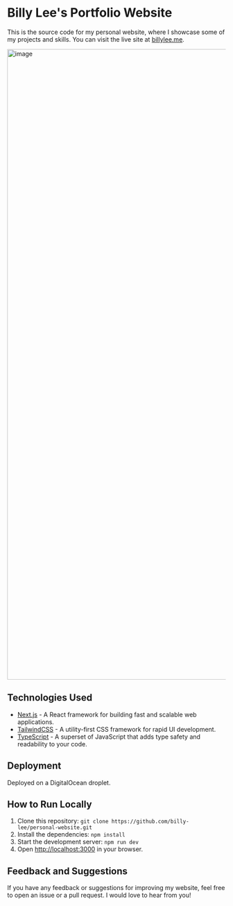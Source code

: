 # Billy Lee's Portfolio Website

This is the source code for my personal website, where I showcase some of my projects and skills. You can visit the live site at [billylee.me](https://billylee.me).

<img width="1453" alt="image" src="https://github.com/pl3lee/personal-website/assets/64212628/b0b83332-2e50-4a3c-b66d-5601559a1949">

## Technologies Used

- [Next.js](https://nextjs.org/) - A React framework for building fast and scalable web applications.
- [TailwindCSS](https://tailwindcss.com/) - A utility-first CSS framework for rapid UI development.
- [TypeScript](https://www.typescriptlang.org/) - A superset of JavaScript that adds type safety and readability to your code.

## Deployment
Deployed on a DigitalOcean droplet.

## How to Run Locally

1. Clone this repository: `git clone https://github.com/billy-lee/personal-website.git`
2. Install the dependencies: `npm install`
3. Start the development server: `npm run dev`
4. Open [http://localhost:3000](http://localhost:3000) in your browser.

## Feedback and Suggestions

If you have any feedback or suggestions for improving my website, feel free to open an issue or a pull request. I would love to hear from you!



